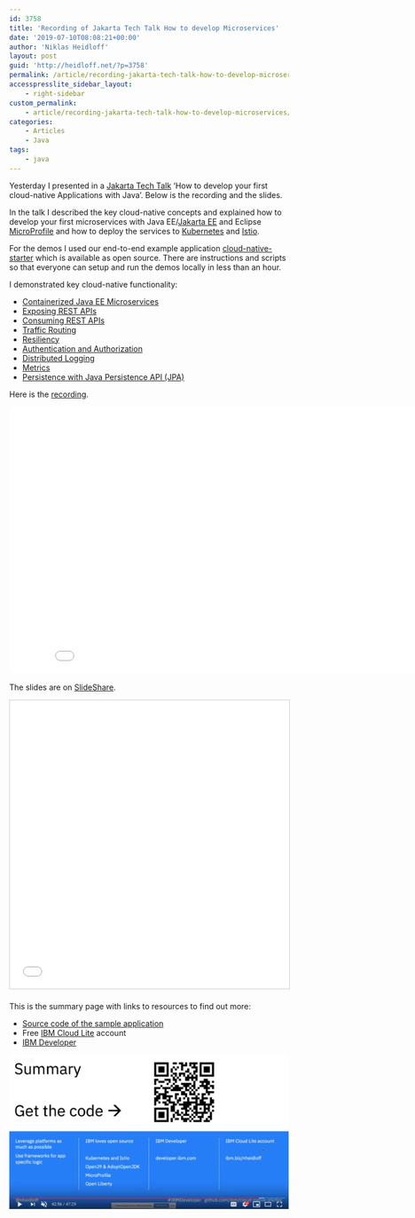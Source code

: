 ```yaml
---
id: 3758
title: 'Recording of Jakarta Tech Talk How to develop Microservices'
date: '2019-07-10T08:08:21+00:00'
author: 'Niklas Heidloff'
layout: post
guid: 'http://heidloff.net/?p=3758'
permalink: /article/recording-jakarta-tech-talk-how-to-develop-microservices/
accesspresslite_sidebar_layout:
    - right-sidebar
custom_permalink:
    - article/recording-jakarta-tech-talk-how-to-develop-microservices/
categories:
    - Articles
    - Java
tags:
    - java
---
```


Yesterday I presented in a [Jakarta Tech Talk](https://www.meetup.com/jakartatechtalks_/events/262259197/) ‘How to develop your first cloud-native Applications with Java’. Below is the recording and the slides.

In the talk I described the key cloud-native concepts and explained how to develop your first microservices with Java EE/[Jakarta EE](https://jakarta.ee/) and Eclipse [MicroProfile](https://microprofile.io/) and how to deploy the services to [Kubernetes](https://kubernetes.io/) and [Istio](https://istio.io/).

For the demos I used our end-to-end example application [cloud-native-starter](https://github.com/IBM/cloud-native-starter) which is available as open source. There are instructions and scripts so that everyone can setup and run the demos locally in less than an hour.

I demonstrated key cloud-native functionality:

- [Containerized Java EE Microservices](https://github.com/IBM/cloud-native-starter/blob/master/documentation/DemoJavaImage.md)
- [Exposing REST APIs](https://github.com/IBM/cloud-native-starter/blob/master/documentation/DemoExposeRESTAPIs.md)
- [Consuming REST APIs](https://github.com/IBM/cloud-native-starter/blob/master/documentation/DemoConsumeRESTAPIs.md)
- [Traffic Routing](https://github.com/IBM/cloud-native-starter/blob/master/documentation/DemoTrafficRouting.md)
- [Resiliency](https://github.com/IBM/cloud-native-starter/blob/master/documentation/DemoResiliency.md)
- [Authentication and Authorization](https://github.com/IBM/cloud-native-starter/blob/master/documentation/DemoAuthentication.md)
- [Distributed Logging](https://github.com/IBM/cloud-native-starter/blob/master/documentation/DemoDistributedLoggingMonitoring.md)
- [Metrics](https://github.com/IBM/cloud-native-starter/blob/master/documentation/DemoMetrics.md)
- [Persistence with Java Persistence API (JPA)](https://github.com/IBM/cloud-native-starter/blob/master/documentation/DemoJPA.md)

Here is the [recording](https://youtu.be/kp6tm8gdjTc?t=77).

<iframe allowfullscreen="" frameborder="0" height="480" src="//www.youtube.com/embed/kp6tm8gdjTc?start=77" width="853"></iframe>

The slides are on [SlideShare](https://www.slideshare.net/niklasheidloff/jakarta-tech-talk-how-to-develop-your-first-cloudnative-application-with-java).

<iframe allowfullscreen="" frameborder="0" height="520" marginheight="0" marginwidth="0" scrolling="no" src="//www.slideshare.net/slideshow/embed_code/key/aZvr22HDjf3DJF" style="border:1px solid #CCC; border-width:1px; margin-bottom:5px; max-width: 100%;" width="853"> </iframe>

This is the summary page with links to resources to find out more:

- [Source code of the sample application](https://github.com/IBM/cloud-native-starter)
- Free [IBM Cloud Lite](https://ibm.biz/nheidloff) account
- [IBM Developer](https://developer.ibm.com/)

![image](/assets/img/2019/07/jakartatechtalkrecording.png)